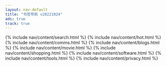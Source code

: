 ```yaml
---
layout: nav-default
title: "书签导航 v20221024"
ads: true
track: true
---
```


{% include nav/content/search.html %}
{% include nav/content/hot.html %}
{% include nav/content/comms.html %}
{% include nav/content/blogs.html %}
{% include nav/content/movie.html %}
{% include nav/content/shopping.html %}
{% include nav/content/software.html %}
{% include nav/content/tools.html %}
{% include nav/content/privacy.html %}